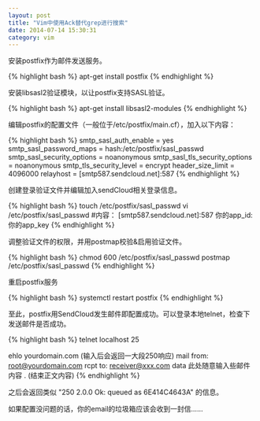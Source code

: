 ```yaml
---
layout: post
title: "Vim中使用Ack替代grep进行搜索"
date: 2014-07-14 15:30:31
category: vim
---
```


安装postfix作为邮件发送服务。

{% highlight bash %}
apt-get install postfix
{% endhighlight %}

安装libsasl2验证模块，以让postfix支持SASL验证。

{% highlight bash %}
apt-get install libsasl2-modules
{% endhighlight %}

编辑postfix的配置文件（一般位于/etc/postfix/main.cf），加入以下内容：

{% highlight bash %}
smtp_sasl_auth_enable = yes
smtp_sasl_password_maps = hash:/etc/postfix/sasl_passwd
smtp_sasl_security_options = noanonymous
smtp_sasl_tls_security_options = noanonymous
smtp_tls_security_level = encrypt
header_size_limit = 4096000
relayhost = [smtp587.sendcloud.net]:587
{% endhighlight %}

创建登录验证文件并编辑加入sendCloud相关登录信息。

{% highlight bash %}
touch /etc/postfix/sasl_passwd
vi /etc/postfix/sasl_passwd
#内容： [smtp587.sendcloud.net]:587 你的app_id:你的app_key
{% endhighlight %}

调整验证文件的权限，并用postmap校验&启用验证文件。

{% highlight bash %}
chmod 600 /etc/postfix/sasl_passwd
postmap /etc/postfix/sasl_passwd
{% endhighlight %}

重启postfix服务

{% highlight bash %}
systemctl restart postfix
{% endhighlight %}

至此，postfix用SendCloud发生邮件即配置成功。可以登录本地telnet，检查下发送邮件是否成功。

{% highlight bash %}
telnet localhost 25

ehlo yourdomain.com
(输入后会返回一大段250响应)
mail from: root@yourdomain.com
rcpt to: receiver@xxx.com
data
此处随意输入些邮件内容
. (结束正文内容)
{% endhighlight %}

之后会返回类似 "250 2.0.0 Ok: queued as 6E414C4643A" 的信息。

如果配置没问题的话，你的email的垃圾箱应该会收到一封信……
